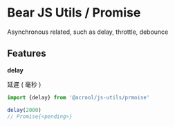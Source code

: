 # Bear JS Utils / Promise

<p>
    Asynchronous related, such as delay, throttle, debounce
</p>



## Features

**delay**

延遲 ( 毫秒 )

```ts
import {delay} from '@acrool/js-utils/prmoise'

delay(2000)
// Promise{<pending>}
```